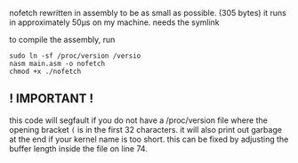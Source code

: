 nofetch rewritten in assembly to be as small as possible. (305 bytes)
it runs in approximately 50µs on my machine.
needs the symlink

to compile the assembly, run
```
sudo ln -sf /proc/version /versio
nasm main.asm -o nofetch
chmod +x ./nofetch
```
## ! IMPORTANT !
this code will segfault if you do not have a /proc/version file where the opening bracket `(` is in the first 32 characters.
it will also print out garbage at the end if your kernel name is too short.
this can be fixed by adjusting the buffer length inside the file on line 74.
